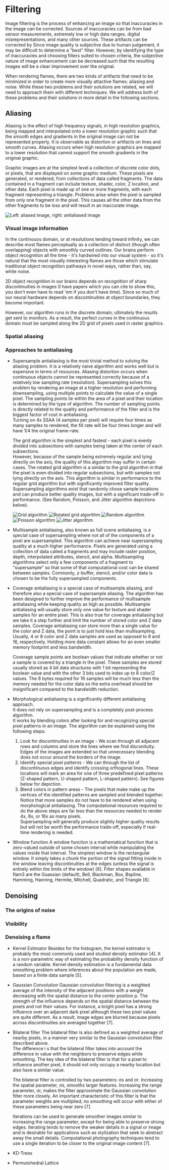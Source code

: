 # Filtering

Image filtering is the process of enhancing an image so that inaccuracies in the
image can be corrected.  Sources of inaccuracies can be from bad sensor
measurements, extremely low or high data ranges, digital misrepresentations, and
many other sources.  These artifacts can be corrected by  Since image quality is
subjective due to human judgement, it may be difficult to determine a "best" 
filter.  However, by identifying the type of inaccuracies and choosing filters
suited to chosen criteria, the subjective nature of image enhancement can be
decreased such that the resulting images will be a clear improvement over the
original.

When rendering flames, there are two kinds of artifacts that need to be
minimized in order to create more visually attactive flames: aliasing and noise.
While these two problems and their solutions are related, we will need to
approach them with different techniques.  We will address both of these problems
and their solutions in more detail in the following sections.

## Aliasing

Aliasing is the effect of high frequency signals, in high resolution graphics,
being mapped and interpolated onto a lower resolution graphic such that the
smooth edges and gradients in the original image can not be represented
properly.  It is observable as distortion or artifacts on lines and smooth
curves.  Aliasing occurs when high resolution graphics are mapped to a lower 
resolution that cannot support the smooth gradients in the original graphic.

Graphic images are at the simplest level a collection of discrete color dots, or 
pixels, that are displayed on some graphic medium.  These pixels are generated, 
or rendered, from collections of data called fragments.  The data contained in a 
fragment can include texture, shader, color, Z location, and other data.  Each 
pixel is made up of one or more fragments, with each fragment representing a 
triangle.  Problems arise when the pixel is sampled from only one fragment in 
the pixel.  This causes all the other data from the other fragments to be loss 
and will result in an inaccurate image.

![Left: aliased image, right: antialiased image](filtering/Aliasing_a.png) 

### Visual image information

In the continouos domain, or at resolutions tending toward infinity, we can
describe most flames perceptually as a collection of distinct (though often
overlapping) objects with smoothly curved outlines.  Our brains perform
object recognition all the time - it's hardwired into our visual system - so
it's natural that the most visually interesting flames are those which
stimulate traditional object recognition pathways in novel ways, rather
than, say, white noise.

2D object recognition in our brains depends on recognition of sharp
discontinuities in images (I have papers which you can cite to show this,
you don't even have to read 'em if you don't have time). Since so much of
our neural hardware depends on discontinuities at object boundaries, they
become important.

However, our algorithm runs in the discrete domain; ultimately the results
get sent to monitors. As a result, the perfect curves in the continuous
domain must be sampled along the 2D grid of pixels used in raster graphics.

### Spatial aliasing

### Approaches to antialiasing

- Supersample antialiasing is the most trivial method to solving the aliasing 
  problem.  It is a relatively naive algorithm and works well but is expensive 
  in terms of resources.  Aliasing distortion occurs when continuous objects 
  cannot be represented correctly because of a relatively low sampling rate
  (resolution).  Supersampling solves this problem by rendering an image at a 
  higher resolution and performing downsampling, using multiple points to 
  calculate the value of a single pixel.  The sampling points lie within the 
  area of a pixel and their location is determined by the type of algorithm.
  The number of sampling points is directly related to the quality and 
  performance of the filter and is the biggest factor of cost in antialiasing.  
  Turning on 4x SSAA (4 samples per pixel) will require four times as many 
  samples to rendered, the fill rate will be four times longer and will have 1/4 
  the original frame-rate.
  
  The grid algorithm is the simplest and fastest - each pixel is evenly divided 
  into subsections with samples being taken at the center of each subsections.  
  However, because of the sample being extremely regular and lying directly on 
  the axis, the quality of this algorithm may suffer in certain cases.  The 
  rotated grid algorithm is a similar to the grid algorithm in that the pixel is 
  even divided into regular subsections, but with samples not lying directly on 
  the axis.  This algorithm is similar in performance to the regular grid 
  algorithm but with significantly improved filter quality.  Supersampling 
  algorithms exist that randomly chose sample locations and can produce better 
  quality images, but with a significant trade-off in performance.  (See Random, 
  Poisson, and Jitter algorithm depictions below).

  ![Grid algorithm](filtering/SuperSamplingGrid.png)
  ![Rotated grid algorithm](filtering/SuperSamplingRotatedGrid.png)
  ![Random algorithm](filtering/SuperSamplingRandom.png)
  ![Poisson algorithm](filtering/SuperSamplingPoisson.png)
  ![Jitter algorithm](filtering/SuperSamplingJitter.png)

- Multisample antialiasing, also known as full scene antialiasing, is a special 
case of supersampling where not all of the components of a pixel are 
supersampled.  This algorithm can achieve near supersampling quality at a much 
higher performance.  Pixels are generated using a collection of data called a 
fragments and may include raster position, depth, interpolated attributes, 
stencil, and alpha.  Multisampling algorithms select only a few components of a 
fragment to "supersample" so that some of that computational cost can be shared 
between samples.  Commonly, z-buffer, stencil, and/or color data is chosen to be
the fully supersampled components.

- Coverage antialiasing is a special case of multisample aliasing, and therefore 
  also a special case of supersample aliasing.  The algorithm has been designed 
  to further improve the performance of multisample antialiasing while keeping 
  quality as high as possible.  Multisample antialiasing will usually store only 
  one value for texture and shader samples for an entire pixel.  This is also 
  true for coverage antialiasing but we take it a step further and limit the 
  number of stored color and Z data samples.  Coverage antialiasing can store 
  more than a single value for the color and Z data, the point is to just hold 
  less than multisampling.  Usually, 4 or 8 color and Z data samples are used as 
  opposed to 8 and 16, respectively.  Holding more data constant allows for an 
  even smaller memory footprint and less bandwidth.

    Coverage sample points are boolean values that indicate whether or not a 
    sample is covered by a triangle in the pixel.  These samples are stored 
    usually stored as 4 bit data structures with 1 bit representing the boolean 
    value and with the other 3 bits used to index up to 8 color/Z values.  The 8 
    bytes required for 16 samples will be much less then the memory needed for the 
    color data so the extra overhead should be insignificant compared to the 
    bandwidth reduction.

- Morphological antialiasing is a significantly different antialiasing approach.  
  It does not rely on supersampling and is a completely post-process algorithm.  
  It works by blending colors after looking for and recognizing special pixel 
  patterns in an image.  The algorithm can be explained using the following 
  steps:
    1. Look for discontinuities in an image - We scan through all adjacent rows 
    and columns and store the lines where we find disconituity.  Edges of the 
    images are extended so that unnecessary blending does not occur around the 
    borders of the image.
    2. Identify special pixel patterns - We can through the list of 
    discontinuous edges and identify crossing orthogonal lines.  These locations 
    will mark an area for one of three predefined pixel patterns (Z-shaped 
    pattern, U-shaped pattern, L-shaped pattern).  See figures below for 
    depiction.
    3. Blend colors in pattern areas - The pixels that make make up the vertices 
    of the identified patterns are sampled and blended together.
  Notice that more samples do not have to be rendered when using morphological 
  antialiasing.  The computational resources required to do the above steps are 
  far less than the resources needed to render 4x, 8x, or 16x as many pixels.  
  Supersampling will generally produce slightly higher quality results but will 
  not be worth the performance trade-off, especially if real-time rendering is 
  needed.

- Window function
  A window function is a mathematical function that is zero-valued outside of 
  some chosen interval while manipulating the values inside that interval.  The 
  simplest window is the rectangular window.  It simply takes a chunk the 
  portion of the signal fitting inside in the window leaving discontinuities at 
  the edges (unless the signal is entirely within the limits of the window) [6].
  Filter shapes available in flam3 are the Guassian (default), Bell, Blackman, 
  Box, Bspline, Hamming, Hanning, Hermite, Mitchell, Quadratic, and Triangle 
  [8].

## Denoising

### The origins of noise

### Visibility

### Denoising a flame

- Kernel Estimator
  Besides for the histogram, the kernel estimator is probably the most commonly 
  used and studied density estimator [4].  It is a non-parametric way of 
  estimating the probability density function of a random variable.  Kernel 
  density estimation is a fundamental data smoothing problem where inferences 
  about the population are made, based on a finite data sample [5].

- Gaussian Convolution
  Gaussian convolution filtering is a weighted average of the intensity of the 
  adjacent positions with a weight decreasing with the spatial distance to the 
  center position   p.  The strength of the influence depends on the spatial 
  distance between the pixels and not their values.  For instance, a bright 
  pixel has a strong influence over an adjacent dark pixel although these two 
  pixel values are quite different.  As a result, image edges are blurred 
  because pixels across discontinuities are averaged together [7].

- Bilateral filter
  The bilateral filter is also defined as a weighted average of nearby pixels, 
  in a manner very similar to the Gaussian convolution filter described above.  
  The difference i s that the bilateral filter takes into account the difference
  in value with the neighbors to preserve edges while smoothing.  The key idea 
  of the bilateral filter is that for a pixel to influence another pixel, it 
  should not only occupy a nearby location but also have a similar value.

  The bilateral filter is controlled by two parameters: σs and σr.  Increasing 
  the spatial parameter,  σs, smooths larger features.  Increasing the range 
  parameter,  σr, makes the filter approximate the Gaussian convolution filter 
  more closely.  An important characteristic of this filter is that the 
  parameter weights are multiplied; no smoothing will occur with either of these 
  parameters being near zero [7].

  Iterations can be used to generate smoother images similar to increasing the 
  range parameter, except for being able to preserve strong edges.  Iterating 
  tends to remove the weaker details in a signal or image and is desirable for 
  applications such as stylization that seek to abstract away the small details.
  Computational photography techniques tend to use a single iteration to be 
  closer to the original image content [7].

- KD-Trees

- Permutohedral Lattice
